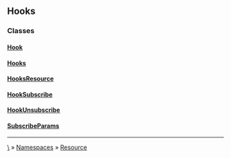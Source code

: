 ## Hooks




### Classes
#### [Hook](class-Hook)
#### [Hooks](class-Hooks)
#### [HooksResource](class-HooksResource)
#### [HookSubscribe](class-HookSubscribe)
#### [HookUnsubscribe](class-HookUnsubscribe)
#### [SubscribeParams](class-SubscribeParams)




***
[\\](Home) » [Namespaces](Namespaces) » [Resource](ns-Resource)